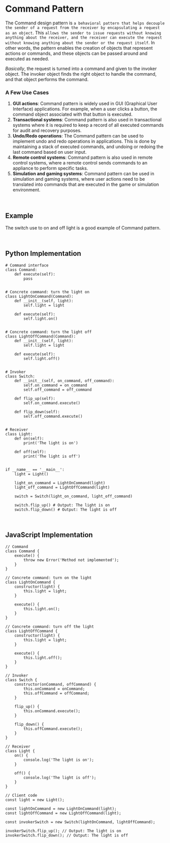 # Command Pattern
The Command design pattern is `a behavioral pattern that helps decouple the sender of a request from the receiver by encapsulating a request as an object`. This `allows the sender to issue requests without knowing anything about the receiver, and the receiver can execute the request without knowing anything about the sender or the request itself`. In other words, the pattern enables the creation of objects that represent actions or commands, and these objects can be passed around and executed as needed.

*Basically*, the request is turned into a command and given to the invoker object. The invoker object finds the right object to handle the command, and that object performs the command.

### A Few Use Cases
1. **GUI actions**: Command pattern is widely used in GUI (Graphical User Interface) applications. For example, when a user clicks a button, the command object associated with that button is executed.
2. **Transactional systems**: Command pattern is also used in transactional systems where it is required to keep a record of all executed commands for audit and recovery purposes.
3. **Undo/Redo operations**: The Command pattern can be used to implement undo and redo operations in applications. This is done by maintaining a stack of executed commands, and undoing or redoing the last command based on user input.
4. **Remote control systems**: Command pattern is also used in remote control systems, where a remote control sends commands to an appliance to perform specific tasks.
5. **Simulation and gaming systems**: Command pattern can be used in simulation and gaming systems, where user actions need to be translated into commands that are executed in the game or simulation environment.

<br>

## Example
The switch use to on and off light is a good example of Command pattern.

<br>

## Python Implementation
    # Command interface
    class Command:
        def execute(self):
            pass


    # Concrete command: turn the light on
    class LightOnCommand(Command):
        def __init__(self, light):
            self.light = light

        def execute(self):
            self.light.on()


    # Concrete command: turn the light off
    class LightOffCommand(Command):
        def __init__(self, light):
            self.light = light

        def execute(self):
            self.light.off()


    # Invoker
    class Switch:
        def __init__(self, on_command, off_command):
            self.on_command = on_command
            self.off_command = off_command

        def flip_up(self):
            self.on_command.execute()

        def flip_down(self):
            self.off_command.execute()


    # Receiver
    class Light:
        def on(self):
            print('The light is on')

        def off(self):
            print('The light is off')


    if __name__ == '__main__':
        light = Light()

        light_on_command = LightOnCommand(light)
        light_off_command = LightOffCommand(light)

        switch = Switch(light_on_command, light_off_command)

        switch.flip_up() # Output: The light is on
        switch.flip_down() # Output: The light is off
    
<br>

## JavaScript Implementation
    // Command
    class Command {
        execute() {
            throw new Error('Method not implemented');
        }
    }

    // Concrete command: turn on the light
    class LightOnCommand {
        constructor(light) {
            this.light = light;
        }

        execute() {
            this.light.on();
        }
    }

    // Concrete command: turn off the light
    class LightOffCommand {
        constructor(light) {
            this.light = light;
        }

        execute() {
            this.light.off();
        }
    }

    // Invoker
    class Switch {
        constructor(onCommand, offCommand) {
            this.onCommand = onCommand;
            this.offCommand = offCommand;
        }

        flip_up() {
            this.onCommand.execute();
        }

        flip_down() {
            this.offCommand.execute();
        }
    }

    // Receiver
    class Light {
        on() {
            console.log('The light is on');
        }

        off() {
            console.log('The light is off');
        }
    }

    // Client code
    const light = new Light();

    const lightOnCommand = new LightOnCommand(light);
    const lightOffCommand = new LightOffCommand(light);

    const invokerSwitch = new Switch(lightOnCommand, lightOffCommand);

    invokerSwitch.flip_up(); // Output: The light is on
    invokerSwitch.flip_down(); // Output: The light is off
